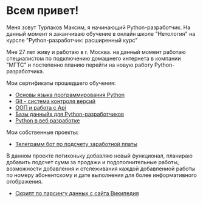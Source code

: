 
# Всем привет!
Меня зовут Турлаков Максим, я начинающий Python-разработчик. На данный момент я заканчиваю обучение в онлайн школе "Нетология" на курсле "Python-разработчик: расширенный курс"

Мне 27 лет живу и работаю в г. Москва. на данный момент работаю специалистом по подключению домашнего интернета в компании "МГТС" и постепенно планию перейти на новую работу Python-разработчика.

Мои сертификаты прошедшего обучения: 

- [Основы языка программирования Python](https://netology.ru/sharing/083894f883df328294982f0a597d86b4?utm_source=social&utm_campaign=certificate_lms)
- [Git - система контроля версий](https://netology.ru/sharing/9a4566bf815a17f70e06be00c0a0bd59?utm_source=social&utm_campaign=certificate_lms)
- [ООП и работа с Api](https://netology.ru/sharing/cc34a4b6d384d45f38eeaaabecb6a7a4?utm_source=social&utm_campaign=certificate_lms)
- [Базы данныйх для Python-разработчиков](https://netology.ru/sharing/ca691ef1c1706c15975c37fc8058218d?utm_source=social&utm_campaign=certificate_lms)
- [Python в веб разработке](https://netology.ru/sharing/e2f5463e2600a437f5c409542b1a22f2?utm_source=social&utm_campaign=certificate_lms)


Мои собственные проекты:

- [Телеграмм бот по подсчету заработной платы](https://github.com/winreit/Work_bot)

В данном проекте потихоньку добавляю новый функционал, планираю добавить подсчет сумм за продажи и подополнительные работы, возможности добавления и отслеживания каждой добавлениой работы по номеру абонентскому и дате выполнения для более информативного отображения.
- [Скрипт по парсингу данных с сайта Википедия](https://github.com/winreit/parser_wikipedia) 
